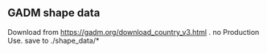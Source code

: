 ## GADM shape data
Download from https://gadm.org/download_country_v3.html . no Production Use.
save to ./shape_data/*